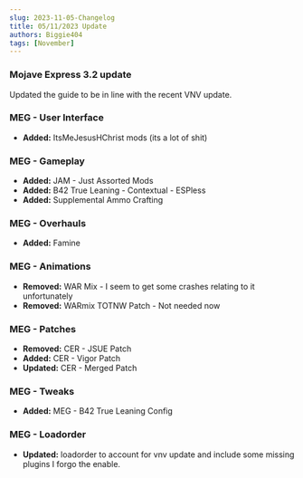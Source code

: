 ```yaml
---
slug: 2023-11-05-Changelog
title: 05/11/2023 Update
authors: Biggie404
tags: [November]
---
```


### Mojave Express 3.2 update

Updated the guide to be in line with the recent VNV update.

### MEG - User Interface
- **Added:** ItsMeJesusHChrist mods (its a lot of shit)

### MEG - Gameplay
- **Added:** JAM - Just Assorted Mods
- **Added:** B42 True Leaning - Contextual - ESPless
- **Added:** Supplemental Ammo Crafting

### MEG - Overhauls
- **Added:** Famine

### MEG - Animations
- **Removed:** WAR Mix - I seem to get some crashes relating to it unfortunately
- **Removed:** WARmix TOTNW Patch - Not needed now

### MEG - Patches
- **Removed:** CER - JSUE Patch
- **Added:** CER - Vigor Patch
- **Updated:** CER - Merged Patch

### MEG - Tweaks
- **Added:** MEG - B42 True Leaning Config

### MEG - Loadorder
- **Updated:** loadorder to account for vnv update and include some missing plugins I forgo the enable.